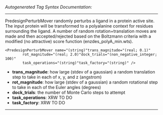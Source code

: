 _Autogenerated Tag Syntax Documentation:_

---
PredesignPerturbMover randomly perturbs a ligand in a protein active site. The input protein will be transformed to a polyalanine context for residues surrounding the ligand. A number of random rotation+translation moves are made and then accepted/rejected based on the Boltzmann criteria with a modified (no attractive) score function (enzdes_polyA_min.wts).

```
<PredesignPerturbMover name="(string)"trans_magnitude="(real; 0.1)"
        rot_magnitude="(real; 2.0)"dock_trials="(non_negative_integer; 100)"
        task_operations="(string)"task_factory="(string)" />
```

-   **trans_magnitude**: how large (stdev of a gaussian) a random translation step to take in each of x, y, and z (angstrom)
-   **rot_magnitude**: how large (stdev of a gaussian) a random rotational step to take in each of the Euler angles (degrees)
-   **dock_trials**: the number of Monte Carlo steps to attempt
-   **task_operations**: XRW TO DO
-   **task_factory**: XRW TO DO

---
